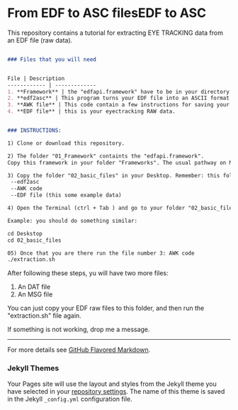 # From EDF to ASC filesEDF to ASC


This repository contains a tutorial for extracting EYE TRACKING data from an EDF file (raw data). 


```markdown

### Files that you will need


File | Description
------------ | -------------
1. **Framework** | the "edfapi.framework" have to be in your directory: /Library/Frameworks.
2. **edf2asc** | This program turns your EDF file into an ASCII format file.
3. **AWK file** | This code contain a few instructions for saving your data in two files: dat and msg. 
4. **EDF file** | this is your eyectracking RAW data.


### INSTRUCTIONS:

1) Clone or download this repository.

2) The folder "01_Framework" containts the "edfapi.framework". 
Copy this framework in your folder "Frameworks". The usual pathway on MAC is /Library/Framewroks.

3) Copy the folder "02_basic_files" in your Desktop. Remember: this folder contains three files: 
 --edf2asc
 --AWK code
 --EDF file (this some example data)

4) Open the Terminal (ctrl + Tab ) and go to your folder "02_basic_files". 

Example: you should do something similar:

cd Deskstop
cd 02_basic_files

05) Once that you are there run the file number 3: AWK code
./extraction.sh

```

After following these steps, yu will have two more files:

1) An DAT file
2) An MSG file

You can just copy your EDF raw files to this folder, and then run the "extraction.sh" file again. 

If something is not working, drop me a message.

------------------------------------------------------------------------------------------------------------

For more details see [GitHub Flavored Markdown](https://guides.github.com/features/mastering-markdown/).

### Jekyll Themes

Your Pages site will use the layout and styles from the Jekyll theme you have selected in your [repository settings](https://github.com/franklenin/EDF-to-ASC/settings). The name of this theme is saved in the Jekyll `_config.yml` configuration file.

